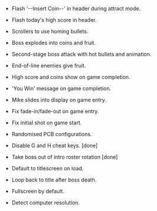 * Flash '--Insert Coin--' in header during attract mode.
* Flash today's high score in header.
* Scrollers to use homing bullets.
* Boss explodes into coins and fruit.
* Second-stage boss attack with hot bullets and animation.
* End-of-line enemies give fruit.
* High score and coins show on game completion.
* 'You Win' message on game completion.
* Mike slides into display on game entry.
* Fix fade-in/fade-out on game entry.
* Fix initial shot on game start.
* Randomised PCB configurations.

* Disable G and H cheat keys. [done]
* Take boss out of intro roster rotation [done]
* Default to titlescreen on load.
* Loop back to title after boss death.
* Fullscreen by default.
* Detect computer resolution.



